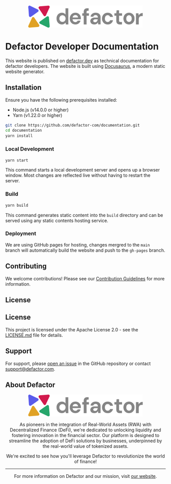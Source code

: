 <span align="center">

<a href="https://www.defactor.com"><img width="360" alt="Defactor Logo" src="https://raw.githubusercontent.com/defactor-com/.github/main/workflows/images/defactor-logo-grey.png"></img></a>

</span>


# Defactor Developer Documentation

This website is published on [defactor.dev](https://defactor.dev) as technical documentation for defactor developers. The website is built using [Docusaurus](https://docusaurus.io/), a modern static website generator.

## Installation

Ensure you have the following prerequisites installed:
- Node.js (v14.0.0 or higher)
- Yarn (v1.22.0 or higher)

```sh
git clone https://github.com/defactor-com/documentation.git
cd documentation
yarn install
```

### Local Development

```sh
yarn start
```

This command starts a local development server and opens up a browser window. Most changes are reflected live without having to restart the server.

### Build

```sh
yarn build
```

This command generates static content into the `build` directory and can be served using any static contents hosting service.

### Deployment

We  are using GitHub pages for hosting, changes mergred to the `main` branch will automatically build the website and push to the `gh-pages` branch.

## Contributing

We welcome contributions! Please see our [Contribution Guidelines](https://defactor.dev/docs/introduction/open-source-guidelines) for more information.

## License

## License

This project is licensed under the Apache License 2.0 - see the [LICENSE.md](LICENSE.md) file for details.

## Support

For support, please [open an issue](https://github.com/defactor-com/documentation/issues/new) in the GitHub repository or contact [support@defactor.com](mailto:support@defactor.com).

## About Defactor

<span align="center">

<a href="https://www.defactor.com"><img width="360" alt="Defactor Logo" src="https://raw.githubusercontent.com/defactor-com/.github/main/workflows/images/defactor-logo-grey.png"></img></a>

As pioneers in the integration of Real-World Assets (RWA) with Decentralized Finance (DeFi), we're dedicated to unlocking liquidity and fostering innovation in the financial sector. Our platform is designed to streamline the adoption of DeFi solutions by businesses, underpinned by the real-world value of tokenized assets.

We're excited to see how you'll leverage Defactor to revolutionize the world of finance!

---

For more information on Defactor and our mission, visit [our website](https://www.defactor.com/).

</span>